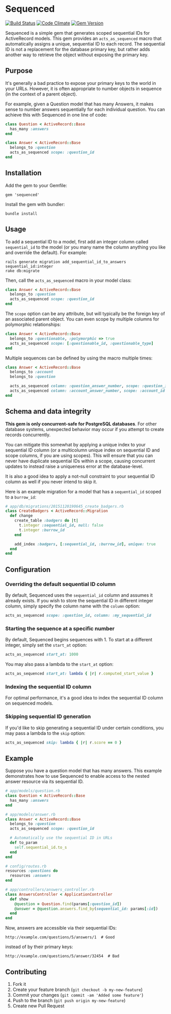 # Sequenced

[![Build Status](https://travis-ci.org/derrickreimer/sequenced.svg)](https://travis-ci.org/derrickreimer/sequenced)
[![Code Climate](https://codeclimate.com/github/djreimer/sequenced.svg)](https://codeclimate.com/github/djreimer/sequenced)
[![Gem Version](https://badge.fury.io/rb/sequenced.svg)](http://badge.fury.io/rb/sequenced)

Sequenced is a simple gem that generates scoped sequential IDs for
ActiveRecord models. This gem provides an `acts_as_sequenced` macro that
automatically assigns a unique, sequential ID to each record. The sequential ID is
not a replacement for the database primary key, but rather adds another way to
retrieve the object without exposing the primary key.

## Purpose

It's generally a bad practice to expose your primary keys to the world
in your URLs. However, it is often appropriate to number objects in sequence
(in the context of a parent object).

For example, given a Question model that has many Answers, it makes sense
to number answers sequentially for each individual question. You can achieve
this with Sequenced in one line of code:

```ruby
class Question < ActiveRecord::Base
  has_many :answers
end

class Answer < ActiveRecord::Base
  belongs_to :question
  acts_as_sequenced scope: :question_id
end
```

## Installation

Add the gem to your Gemfile:

    gem 'sequenced'

Install the gem with bundler:

    bundle install

## Usage

To add a sequential ID to a model, first add an integer column called
`sequential_id` to the model (or you many name the column anything you
like and override the default). For example:

    rails generate migration add_sequential_id_to_answers sequential_id:integer
    rake db:migrate

Then, call the `acts_as_sequenced` macro in your model class:

```ruby
class Answer < ActiveRecord::Base
  belongs_to :question
  acts_as_sequenced scope: :question_id
end
```

The `scope` option can be any attribute, but will typically be the foreign
key of an associated parent object. You can even scope by multiple columns
for polymorphic relationships:

```ruby
class Answer < ActiveRecord::Base
  belongs_to :questionable, :polymorphic => true
  acts_as_sequenced scope: [:questionable_id, :questionable_type]
end
```

Multiple sequences can be defined by using the macro multiple times:

```ruby
class Answer < ActiveRecord::Base
  belongs_to :account
  belongs_to :question

  acts_as_sequenced column: :question_answer_number, scope: :question_id
  acts_as_sequenced column: :account_answer_number, scope: :account_id
end
```

## Schema and data integrity

**This gem is only concurrent-safe for PostgreSQL databases**. For other database systems, unexpected behavior may occur if you attempt to create records concurrently.

You can mitigate this somewhat by applying a unique index to your sequential ID column (or a multicolumn unique index on sequential ID and scope columns, if you are using scopes). This will ensure that you can never have duplicate sequential IDs within a scope, causing concurrent updates to instead raise a uniqueness error at the database-level.

It is also a good idea to apply a not-null constraint to your sequential ID column as well if you never intend to skip it.

Here is an example migration for a model that has a `sequential_id` scoped to a `burrow_id`:

```ruby
# app/db/migrations/20151120190645_create_badgers.rb
class CreateBadgers < ActiveRecord::Migration
  def change
    create_table :badgers do |t|
      t.integer :sequential_id, null: false
      t.integer :burrow_id
    end

    add_index :badgers, [:sequential_id, :burrow_id], unique: true
  end
end
```

## Configuration

### Overriding the default sequential ID column

By default, Sequenced uses the `sequential_id` column and assumes it already
exists. If you wish to store the sequential ID in different integer column,
simply specify the column name with the `column` option:

```ruby
acts_as_sequenced scope: :question_id, column: :my_sequential_id
```

### Starting the sequence at a specific number

By default, Sequenced begins sequences with 1. To start at a different
integer, simply set the `start_at` option:

```ruby
acts_as_sequenced start_at: 1000
```

You may also pass a lambda to the `start_at` option:

```ruby
acts_as_sequenced start_at: lambda { |r| r.computed_start_value }
```

### Indexing the sequential ID column

For optimal performance, it's a good idea to index the sequential ID column
on sequenced models.

### Skipping sequential ID generation

If you'd like to skip generating a sequential ID under certain conditions,
you may pass a lambda to the `skip` option:

```ruby
acts_as_sequenced skip: lambda { |r| r.score == 0 }
```

## Example

Suppose you have a question model that has many answers. This example
demonstrates how to use Sequenced to enable access to the nested answer
resource via its sequential ID.

```ruby
# app/models/question.rb
class Question < ActiveRecord::Base
  has_many :answers
end

# app/models/answer.rb
class Answer < ActiveRecord::Base
  belongs_to :question
  acts_as_sequenced scope: :question_id

  # Automatically use the sequential ID in URLs
  def to_param
    self.sequential_id.to_s
  end
end

# config/routes.rb
resources :questions do
  resources :answers
end

# app/controllers/answers_controller.rb
class AnswersController < ApplicationController
  def show
    @question = Question.find(params[:question_id])
    @answer = @question.answers.find_by(sequential_id: params[:id])
  end
end
```

Now, answers are accessible via their sequential IDs:

    http://example.com/questions/5/answers/1  # Good

instead of by their primary keys:

    http://example.com/questions/5/answer/32454  # Bad

## Contributing

1. Fork it
2. Create your feature branch (`git checkout -b my-new-feature`)
3. Commit your changes (`git commit -am 'Added some feature'`)
4. Push to the branch (`git push origin my-new-feature`)
5. Create new Pull Request
